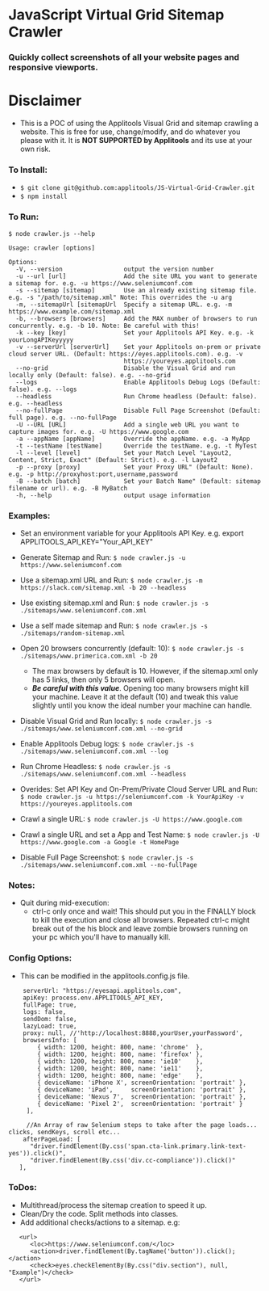# JavaScript Virtual Grid Sitemap Crawler

### Quickly collect screenshots of all your website pages and responsive viewports.

# Disclaimer
* This is a POC of using the Applitools Visual Grid and sitemap crawling a website. This is free for use, change/modify, and do whatever you please with it. It is **NOT SUPPORTED by Applitools** and its use at your own risk. 

### To Install:

* ```$ git clone git@github.com:applitools/JS-Virtual-Grid-Crawler.git```
* ```$ npm install```

### To Run:

```
$ node crawler.js --help

Usage: crawler [options]

Options:
  -V, --version                 output the version number
  -u --url [url]                Add the site URL you want to generate a sitemap for. e.g. -u https://www.seleniumconf.com
  -s --sitemap [sitemap]        Use an already existing sitemap file. e.g. -s "/path/to/sitemap.xml" Note: This overrides the -u arg
  -m, --sitemapUrl [sitemapUrl  Specify a sitemap URL. e.g. -m https://www.example.com/sitemap.xml
  -b, --browsers [browsers]     Add the MAX number of browsers to run concurrently. e.g. -b 10. Note: Be careful with this!
  -k --key [key]                Set your Applitools API Key. e.g. -k yourLongAPIKeyyyyy
  -v --serverUrl [serverUrl]    Set your Applitools on-prem or private cloud server URL. (Default: https://eyes.applitools.com). e.g. -v 
                                https://youreyes.applitools.com
  --no-grid                     Disable the Visual Grid and run locally only (Default: false). e.g. --no-grid
  --logs                        Enable Applitools Debug Logs (Default: false). e.g. --logs
  --headless                    Run Chrome headless (Default: false). e.g. --headless
  --no-fullPage                 Disable Full Page Screenshot (Default: full page). e.g. --no-fullPage
  -U --URL [URL]                Add a single web URL you want to capture images for. e.g. -U https://www.google.com
  -a --appName [appName]        Override the appName. e.g. -a MyApp
  -t --testName [testName]      Override the testName. e.g. -t MyTest
  -l --level [level]            Set your Match Level "Layout2, Content, Strict, Exact" (Default: Strict). e.g. -l Layout2
  -p --proxy [proxy]            Set your Proxy URL" (Default: None). e.g. -p http://proxyhost:port,username,password
  -B --batch [batch]            Set your Batch Name" (Default: sitemap filename or url). e.g. -B MyBatch
  -h, --help                    output usage information
```

### Examples:

* Set an environment variable for your Applitools API Key. e.g. export APPLITOOLS_API_KEY="Your_API_KEY"

* Generate Sitemap and Run: `$ node crawler.js -u https://www.seleniumconf.com`
* Use a sitemap.xml URL and Run: `$ node crawler.js -m https://slack.com/sitemap.xml -b 20 --headless`
* Use existing sitemap.xml and Run: `$ node crawler.js -s ./sitemaps/www.seleniumconf.com.xml`
* Use a self made sitemap and Run: `$ node crawler.js -s ./sitemaps/random-sitemap.xml`
* Open 20 browsers concurrently (default: 10): `$ node crawler.js -s ./sitemaps/www.primerica.com.xml -b 20`
   * The max browsers by default is 10. However, if the sitemap.xml only has 5 links, then only 5 browsers will open.
   * ***Be careful with this value***. Opening too many browsers might kill your machine. Leave it at the default (10) and tweak this value slightly until you know the ideal number your machine can handle.
* Disable Visual Grid and Run locally: `$ node crawler.js -s ./sitemaps/www.seleniumconf.com.xml --no-grid`
* Enable Applitools Debug logs: `$ node crawler.js -s ./sitemaps/www.seleniumconf.com.xml --log`
* Run Chrome Headless: `$ node crawler.js -s ./sitemaps/www.seleniumconf.com.xml --headless`
* Overides: Set API Key and On-Prem/Private Cloud Server URL and Run: `$ node crawler.js -u https://seleniumconf.com -k YourApiKey -v https://youreyes.applitools.com`
* Crawl a single URL: `$ node crawler.js -U https://www.google.com`
* Crawl a single URL and set a App and Test Name: `$ node crawler.js -U https://www.google.com -a Google -t HomePage`
* Disable Full Page Screenshot: `$ node crawler.js -s ./sitemaps/www.seleniumconf.com.xml --no-fullPage`

### Notes:

* Quit during mid-execution:
   * ctrl-c only once and wait! This should put you in the FINALLY block to kill the execution and close all browsers. Repeated ctrl-c might break out of the his block and leave zombie browsers running on your pc which you'll have to manually kill. 

### Config Options:
   * This can be modified in the applitools.config.js file.

```
    serverUrl: "https://eyesapi.applitools.com",
    apiKey: process.env.APPLITOOLS_API_KEY,
    fullPage: true,
    logs: false,
    sendDom: false,
    lazyLoad: true,
    proxy: null, //'http://localhost:8888,yourUser,yourPassword',
    browsersInfo: [
        { width: 1200, height: 800, name: 'chrome'  },
        { width: 1200, height: 800, name: 'firefox' },
        { width: 1200, height: 800, name: 'ie10'    },
        { width: 1200, height: 800, name: 'ie11'    },
        { width: 1200, height: 800, name: 'edge'    },
        { deviceName: 'iPhone X', screenOrientation: 'portrait' },
        { deviceName: 'iPad',     screenOrientation: 'portrait' },
        { deviceName: 'Nexus 7',  screenOrientation: 'portrait' },
        { deviceName: 'Pixel 2',  screenOrientation: 'portrait' }
     ],

     //An Array of raw Selenium steps to take after the page loads... clicks, sendKeys, scroll etc...
    afterPageLoad: [
      "driver.findElement(By.css('span.cta-link.primary.link-text-yes')).click()",
      "driver.findElement(By.css('div.cc-compliance')).click()"
   ],
```

### ToDos:

* Multithread/process the sitemap creation to speed it up.
* Clean/Dry the code. Split methods into classes.
* Add additional checks/actions to a sitemap. e.g: 
```
   <url>
      <loc>https://www.seleniumconf.com/</loc>
      <action>driver.findElement(By.tagName('button')).click();</action>
      <check>eyes.checkElementBy(By.css("div.section"), null, "Example")</check>
   </url>
```